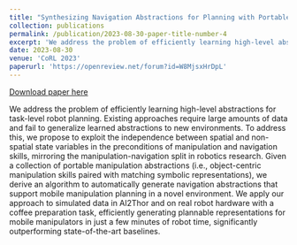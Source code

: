 ```yaml
---
title: "Synthesizing Navigation Abstractions for Planning with Portable Manipulation Skills"
collection: publications
permalink: /publication/2023-08-30-paper-title-number-4
excerpt: 'We address the problem of efficiently learning high-level abstractions for task-level robot planning.  Existing approaches require large amounts of data and fail to generalize learned abstractions to new environments.  To address this, we propose to exploit the independence between spatial and non-spatial state variables in the preconditions of manipulation  and navigation skills, mirroring the manipulation-navigation split in robotics research. Given a collection of portable manipulation abstractions (i.e., object-centric manipulation skills paired with matching symbolic representations), we derive an algorithm to automatically generate  navigation abstractions that support mobile manipulation planning in a novel environment. We apply our approach  to simulated data in AI2Thor and on real robot hardware with a coffee preparation task, efficiently generating plannable representations for mobile manipulators in just a few minutes of robot time, significantly outperforming state-of-the-art baselines. '
date: 2023-08-30
venue: 'CoRL 2023'
paperurl: 'https://openreview.net/forum?id=W8MjsxHrDpL'
---
```


<a href='https://openreview.net/forum?id=W8MjsxHrDpL'>Download paper here</a>

We address the problem of efficiently learning high-level abstractions for task-level robot planning.  Existing approaches require large amounts of data and fail to generalize learned abstractions to new environments.  To address this, we propose to exploit the independence between spatial and non-spatial state variables in the preconditions of manipulation  and navigation skills, mirroring the manipulation-navigation split in robotics research. Given a collection of portable manipulation abstractions (i.e., object-centric manipulation skills paired with matching symbolic representations), we derive an algorithm to automatically generate  navigation abstractions that support mobile manipulation planning in a novel environment. We apply our approach  to simulated data in AI2Thor and on real robot hardware with a coffee preparation task, efficiently generating plannable representations for mobile manipulators in just a few minutes of robot time, significantly outperforming state-of-the-art baselines. 
